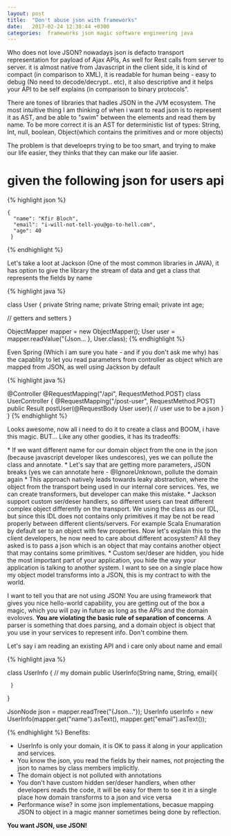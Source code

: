```yaml
---
layout: post
title:  "Don't abuse json with frameworks"
date:   2017-02-24 12:38:44 +0300
categories:  frameworks json magic software engineering java
---
```

<p>
Who does not love JSON? nowadays json is defacto transport representation for payload of Ajax APIs, As well for Rest calls from server to server. it is almost native from Javascript in the client side, it is kind of compact (in comparison to XML), it is readable for human being - easy to debug (No need to decode/decrypt.. etc), it also descriptive and it helps your API to be self explains (in comparison to binary protocols".
</p>
<p>
There are tones of libraries that hadles JSON in the JVM ecosystem. The most intuitive thing I am thinking of when i want to read json is to represent it as AST, and be able to "swim" between the elements and read them by name. To be more correct it is an AST for deterministic list of types: String, Int, null, boolean, Object(which contains the primitives and or more objects)
</p>
<p>
The problem is that develoeprs trying to be too smart, and trying to make our life easier, they thinks that they can make our life aasier.  
</p>

#  given the following json for users api
{% highlight json %}

    { 
      "name": "Kfir Bloch",
      "email": "i-will-not-tell-you@go-to-hell.com",
      "age": 40
     }
      
{% endhighlight %}

<p>
Let's take a loot at Jackson (One of the most common libraries in JAVA), it has option to give the library the stream of data and get a class that represents the fields by name
</p>

{% highlight java %}

 class User {
   private String name;
   private String email;
   private int age;
 
  // getters and setters
 }

 ObjectMapper mapper = new ObjectMapper();
 User user = mapper.readValue("{Json... }, User.class);
{% endhighlight %}

<p>
Even Spring (Which i am sure you hate - and if you don't ask me why) has the capablity to let you read parameters from controller as object which are mapped from JSON, as well using Jackson by default
</p>

{% highlight java %}

 @Controller
@RequestMapping("/api", RequestMethod.POST)
 class UserController {
    @RequestMapping("/post-user", RequestMethod.POST)
    public Result postUser(@RequestBody User user){
      // user use to be a json
    }
 }
{% endhighlight %}


<p>
Looks awesome, now all i need to do it to create a class and BOOM, i have this magic. BUT... Like any other goodies, it has its tradeoffs:
</p>
* If we want different name for our domain object from the one in the json (because javascript developer likes undescores), yes we can pollute the class and annotate. 
* Let's say that are getting more parameters, JSON breaks (yes we can annotate here - @IgnoreUnknown, pollute the domain again
* This approach natively leads towards leaky abstraction, where the object from the transport being used in our internal core services. Yes, we can create transformers, but developer can make this mistake.
* Jackson support custom ser/deser handlers, so different users can treat different complex object differently on the transport. We using the class as our IDL, but since this IDL does not contains only primitives it may be not be read properly between different clients/servers. For example Scala Enumaration by default ser to an object with few properties. Now let's explain this to the client developers, he now need to care about different acosystem? All they asked is to pass a json which is an object that may contains another object that may contains some primitives.
* Custom ser/deser are hidden, you hide the most important part of your application, you hide the way your application is talking to another system. I want to see on a single place how my object model transforms into a JSON, this is my contract to with the world.

<p>
I want to tell you that are not using JSON! You are using framework that gives you nice hello-world capability, you are getting out of the box a magic, which you will pay in future as long as the APIs and the domain evoloves. <B>You are violating the basic rule of separation of concerns</b>. A parser is something that does parsing, and a domain object is object that you use in your services to represent info. Don't combine them.
</p>
<p>
Let's say i am reading an existing API and i care only about name and email
</p>

{% highlight java %}

   class UserInfo {
     // my domain
     public UserInfo(String name, String, email){
         
     } 
   }

   JsonNode json = mapper.readTree("{Json..."});
   UserInfo userInfo = new UserInfo(mapper.get("name").asText(), 
                                    mapper.get("email").asText());


{% endhighlight %}
Benefits:
* UserInfo is only your domain, it is OK to pass it along in your application and services.
* You know the json, you read the fields by their names, not projecting the json to names by class members implicitly.
* The domain object is not polluted with annotations
* You don't have custom hidden ser/deser handlers, when other developers reads the code, it will be easy for them to see it in a single place how domain transforms to a json and vice versa
* Performance wise? in some json implementations, becasue mapping JSON to object in a magic manner sometimes being done by reflection.

<B> You want JSON, use JSON!<b>
